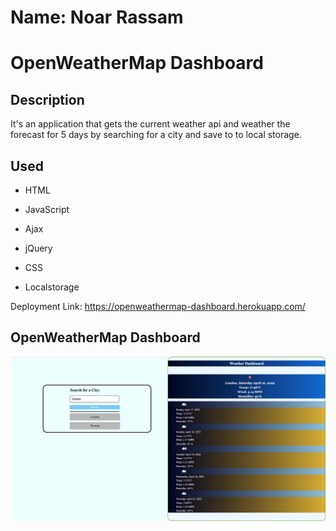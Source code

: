 # Name: Noar Rassam

# OpenWeatherMap Dashboard

## Description

It's an application that gets the current weather api and weather the forecast for 5 days by searching for a city and save to to local storage.

## Used

- HTML

- JavaScript

- Ajax

- jQuery

- CSS

- Localstorage

Deployment Link: https://openweathermap-dashboard.herokuapp.com/

## **OpenWeatherMap Dashboard**

![![OpenWeatherMap]()](https://github.com/noarrassam/Weather-Dashboard/blob/main/Images/1.png)
